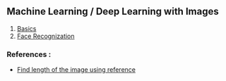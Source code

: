 ## Machine Learning / Deep Learning with Images

1. [Basics](/Basics)
1. [Face Recognization](/Face-recog)


### References :

- [Find length of the image using reference](https://www.pyimagesearch.com/2016/03/28/measuring-size-of-objects-in-an-image-with-opencv/)